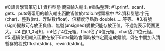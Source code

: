 #C語言學習筆記 L1
資料型態
簡易輸入輸出
#重點整理:
#1.printf、scanf、gets、puts等常用的輸入輸出函數皆位於stdio.h標頭檔中
#2.資料型態:字元(char)、整數(int)、浮點數(float)、倍精度浮點數(double)......等等。
#3.有號(sign)變數可存放正負值、無號(unsigned)變數只能存放正值，不過能表示範圍更大。
#4.由L1_3可知，int佔了4位元組、float佔了4位元組、char佔了1位元組。
#5.連續使用輸入函數在按下Enter鍵時會同時被判定而造成錯誤，須在中間加入清暫存的程式fflush(stdin)、rewind(stdin)。
